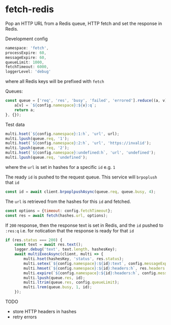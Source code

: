 # fetch-redis

Pop an HTTP URL from a Redis queue, HTTP fetch and set the response in Redis.

Development config
```javascript
namespace: 'fetch',
processExpire: 60,
messageExpire: 60,
queueLimit: 1000,
fetchTimeout: 6000,
loggerLevel: 'debug'
```
where all Redis keys will be prefixed with `fetch`

Queues:
```javascript
const queue = ['req', 'res', 'busy', 'failed', 'errored'].reduce((a, v) => {
    a[v] = `${config.namespace}:${v}:q`;
    return a;
}, {});
```

Test data
```javascript
multi.hset(`${config.namespace}:1:h`, 'url', url);
multi.lpush(queue.req, '1');
multi.hset(`${config.namespace}:2:h`, 'url', 'https://invalid');
multi.lpush(queue.req, '2');
multi.hset(`${config.namespace}:undefined:h`, 'url', 'undefined');
multi.lpush(queue.req, 'undefined');
```
where the `url` is set in hashes for a specific `id` e.g. `1`

The ready `id` is pushed to the request queue. This service will `brpoplush` that `id`
```javascript
const id = await client.brpoplpushAsync(queue.req, queue.busy, 4);
```

The `url` is retrieved from the hashes for this `id` and fetched.
```javascript
const options = {timeout: config.fetchTimeout};
const res = await fetch(hashes.url, options);
```

If `200` response, then the response text is set in Redis, and the `id` pushed to `:res:q` i.e. for notication that the response is ready for that `id`
```javascript
if (res.status === 200) {
    const text = await res.text();
    logger.debug('text', text.length, hashesKey);
    await multiExecAsync(client, multi => {
        multi.hset(hashesKey, 'status', res.status);
        multi.setex(`${config.namespace}:${id}:text`, config.messageExpire, text);
        multi.hmset(`${config.namespace}:${id}:headers:h`, res.headers._headers);
        multi.expire(`${config.namespace}:${id}:headers:h`, config.messageExpire);
        multi.lpush(queue.res, id);
        multi.ltrim(queue.res, config.queueLimit);
        multi.lrem(queue.busy, 1, id);
    });
```

TODO
- store HTTP headers in hashes
- retry errors

